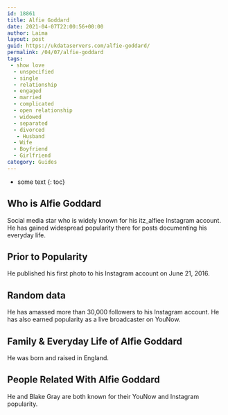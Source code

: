 ```yaml
---
id: 18861
title: Alfie Goddard
date: 2021-04-07T22:00:56+00:00
author: Laima
layout: post
guid: https://ukdataservers.com/alfie-goddard/
permalink: /04/07/alfie-goddard
tags:
 - show love
  - unspecified
  - single
  - relationship
  - engaged
  - married
  - complicated
  - open relationship
  - widowed
  - separated
  - divorced
   - Husband
  - Wife
  - Boyfriend
  - Girlfriend
category: Guides
---
```


* some text
{: toc}


## Who is Alfie Goddard
                  
                  
                  
Social media star who is widely known for his itz_alfiee Instagram account. He has gained widespread popularity there for posts documenting his everyday life.
                  
              
            
              
            
                
                
                
## Prior to Popularity
                  
                  
                  
He published his first photo to his Instagram account on June 21, 2016.
                  
              
            
              
            
                
                
                
## Random data
                  
                  
                  
He has amassed more than 30,000 followers to his Instagram account. He has also earned popularity as a live broadcaster on YouNow. 
                  
              
            
              
            
                
                
                
## Family & Everyday Life of Alfie Goddard
                  
                  
                  
He was born and raised in England.
                  
              
            
              
            
                
                
                
## People Related With Alfie Goddard
                  
                  
                  
He and Blake Gray are both known for their YouNow and Instagram popularity.
                  
              
            
              
            
                
              
            
              
              
            
            
              
            
          
          
          